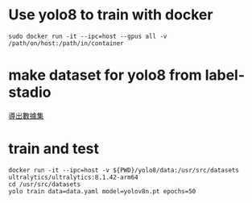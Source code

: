 # Use yolo8 to train with docker

```
sudo docker run -it --ipc=host --gpus all -v /path/on/host:/path/in/container
```

# make dataset for yolo8 from label-stadio

[導出數據集](https://richelf.tech/posts/2023-09/0f87cd80-8c23-c2dd-40f3-e1d2df83c2f7.html#%E5%AF%BC%E5%87%BA%E6%95%B0%E6%8D%AE%E9%9B%86)

# train and test

```
docker run -it --ipc=host -v ${PWD}/yolo8/data:/usr/src/datasets ultralytics/ultralytics:8.1.42-arm64
cd /usr/src/datasets
yolo train data=data.yaml model=yolov8n.pt epochs=50
```
